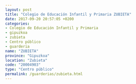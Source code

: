 ```yaml
---
layout: post
title: "Colegio de Educación Infantil y Primaria ZUBIETA"
date: 2017-09-20 20:57:05 +0200
categories:
- Colegio de Educación Infantil y Primaria
- gipuzkoa
- zubieta
- Centro público
- guarderia
name: "ZUBIETA"
province: "Gipuzkoa"
location: "Zubieta"
code: "20004903"
type: "Centro público"
permalink: /guarderias/zubieta.html
---
```

